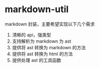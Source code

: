 # markdown-util

markdown 封装，主要希望实现以下几个需求

1. 清晰的 api，强类型
2. 支持解析为 markdown 为 ast
3. 提供将 ast 转换为 markdown 的方法
4. 提供将 ast 转换为 html 的方法
5. 提供处理 ast 的工具函数
